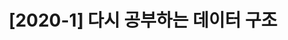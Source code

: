 ---
layout: post
title: "[2020-1] 다시 공부하는 데이터 구조"
comments: true
categories: [Study]
tags:
- Python
---